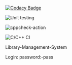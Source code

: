 
[![Codacy Badge](https://api.codacy.com/project/badge/Grade/a35e9fec76b841a9904eacd59b2f7213)](https://app.codacy.com/gh/stepin105010/Library-Management-System?utm_source=github.com&utm_medium=referral&utm_content=stepin105010/Library-Management-System&utm_campaign=Badge_Grade)

![Unit testing](https://github.com/stepin105010/Library-Management-System/workflows/Unit%20testing/badge.svg)

![cppcheck-action](https://github.com/stepin105010/Library-Management-System/workflows/cppcheck-action/badge.svg)

![C/C++ CI](https://github.com/stepin105010/Library-Management-System/workflows/C/C++%20CI/badge.svg)


Library-Management-System



Login:
  password:-pass
